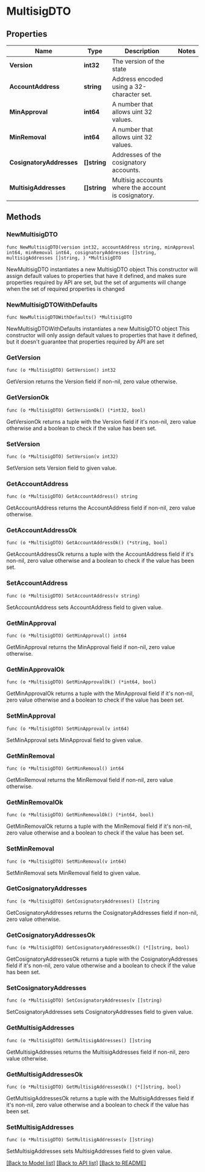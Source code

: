 # MultisigDTO

## Properties

Name | Type | Description | Notes
------------ | ------------- | ------------- | -------------
**Version** | **int32** | The version of the state | 
**AccountAddress** | **string** | Address encoded using a 32-character set. | 
**MinApproval** | **int64** | A number that allows uint 32 values. | 
**MinRemoval** | **int64** | A number that allows uint 32 values. | 
**CosignatoryAddresses** | **[]string** | Addresses of the cosignatory accounts. | 
**MultisigAddresses** | **[]string** | Multisig accounts where the account is cosignatory. | 

## Methods

### NewMultisigDTO

`func NewMultisigDTO(version int32, accountAddress string, minApproval int64, minRemoval int64, cosignatoryAddresses []string, multisigAddresses []string, ) *MultisigDTO`

NewMultisigDTO instantiates a new MultisigDTO object
This constructor will assign default values to properties that have it defined,
and makes sure properties required by API are set, but the set of arguments
will change when the set of required properties is changed

### NewMultisigDTOWithDefaults

`func NewMultisigDTOWithDefaults() *MultisigDTO`

NewMultisigDTOWithDefaults instantiates a new MultisigDTO object
This constructor will only assign default values to properties that have it defined,
but it doesn't guarantee that properties required by API are set

### GetVersion

`func (o *MultisigDTO) GetVersion() int32`

GetVersion returns the Version field if non-nil, zero value otherwise.

### GetVersionOk

`func (o *MultisigDTO) GetVersionOk() (*int32, bool)`

GetVersionOk returns a tuple with the Version field if it's non-nil, zero value otherwise
and a boolean to check if the value has been set.

### SetVersion

`func (o *MultisigDTO) SetVersion(v int32)`

SetVersion sets Version field to given value.


### GetAccountAddress

`func (o *MultisigDTO) GetAccountAddress() string`

GetAccountAddress returns the AccountAddress field if non-nil, zero value otherwise.

### GetAccountAddressOk

`func (o *MultisigDTO) GetAccountAddressOk() (*string, bool)`

GetAccountAddressOk returns a tuple with the AccountAddress field if it's non-nil, zero value otherwise
and a boolean to check if the value has been set.

### SetAccountAddress

`func (o *MultisigDTO) SetAccountAddress(v string)`

SetAccountAddress sets AccountAddress field to given value.


### GetMinApproval

`func (o *MultisigDTO) GetMinApproval() int64`

GetMinApproval returns the MinApproval field if non-nil, zero value otherwise.

### GetMinApprovalOk

`func (o *MultisigDTO) GetMinApprovalOk() (*int64, bool)`

GetMinApprovalOk returns a tuple with the MinApproval field if it's non-nil, zero value otherwise
and a boolean to check if the value has been set.

### SetMinApproval

`func (o *MultisigDTO) SetMinApproval(v int64)`

SetMinApproval sets MinApproval field to given value.


### GetMinRemoval

`func (o *MultisigDTO) GetMinRemoval() int64`

GetMinRemoval returns the MinRemoval field if non-nil, zero value otherwise.

### GetMinRemovalOk

`func (o *MultisigDTO) GetMinRemovalOk() (*int64, bool)`

GetMinRemovalOk returns a tuple with the MinRemoval field if it's non-nil, zero value otherwise
and a boolean to check if the value has been set.

### SetMinRemoval

`func (o *MultisigDTO) SetMinRemoval(v int64)`

SetMinRemoval sets MinRemoval field to given value.


### GetCosignatoryAddresses

`func (o *MultisigDTO) GetCosignatoryAddresses() []string`

GetCosignatoryAddresses returns the CosignatoryAddresses field if non-nil, zero value otherwise.

### GetCosignatoryAddressesOk

`func (o *MultisigDTO) GetCosignatoryAddressesOk() (*[]string, bool)`

GetCosignatoryAddressesOk returns a tuple with the CosignatoryAddresses field if it's non-nil, zero value otherwise
and a boolean to check if the value has been set.

### SetCosignatoryAddresses

`func (o *MultisigDTO) SetCosignatoryAddresses(v []string)`

SetCosignatoryAddresses sets CosignatoryAddresses field to given value.


### GetMultisigAddresses

`func (o *MultisigDTO) GetMultisigAddresses() []string`

GetMultisigAddresses returns the MultisigAddresses field if non-nil, zero value otherwise.

### GetMultisigAddressesOk

`func (o *MultisigDTO) GetMultisigAddressesOk() (*[]string, bool)`

GetMultisigAddressesOk returns a tuple with the MultisigAddresses field if it's non-nil, zero value otherwise
and a boolean to check if the value has been set.

### SetMultisigAddresses

`func (o *MultisigDTO) SetMultisigAddresses(v []string)`

SetMultisigAddresses sets MultisigAddresses field to given value.



[[Back to Model list]](../README.md#documentation-for-models) [[Back to API list]](../README.md#documentation-for-api-endpoints) [[Back to README]](../README.md)


